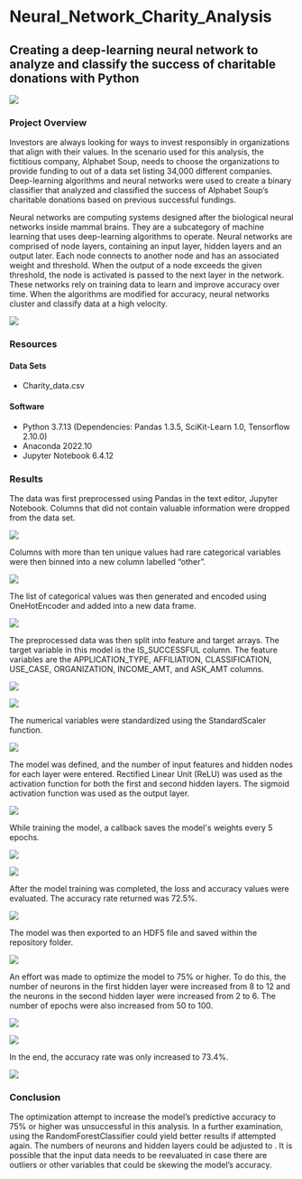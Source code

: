 # Neural_Network_Charity_Analysis
 
## Creating a deep-learning neural network to analyze and classify the success of charitable donations with Python 

![](Images/charitypic.jpg)

### Project Overview

Investors are always looking for ways to invest responsibly in organizations that align with their values. In the scenario used for this analysis, the fictitious company, Alphabet Soup, needs to choose the organizations to provide funding to out of a data set listing 34,000 different companies. Deep-learning algorithms and neural networks were used to create a binary classifier that analyzed and classified the success of Alphabet Soup’s charitable donations based on previous successful fundings. 

Neural networks are computing systems designed after the biological neural networks inside mammal brains. They are a subcategory of machine learning that uses deep-learning algorithms to operate. Neural networks are comprised of node layers, containing an input layer, hidden layers and an output later. Each node connects to another node and has an associated weight and threshold. When the output of a node exceeds the given threshold, the node is activated is passed to the next layer in the network. These networks rely on training data to learn and improve accuracy over time. When the algorithms are modified for accuracy, neural networks cluster and classify data at a high velocity. 

![](Images/neuralnetwork.jpg)

### Resources

#### Data Sets

* Charity_data.csv

#### Software

* Python 3.7.13 (Dependencies: Pandas 1.3.5, SciKit-Learn 1.0, Tensorflow 2.10.0)
* Anaconda 2022.10
* Jupyter Notebook 6.4.12

### Results

The data was first preprocessed using Pandas in the text editor, Jupyter Notebook. Columns that did not contain valuable information were dropped from the data set. 

![](Images/dropcolumns.jpg)

Columns with more than ten unique values had rare categorical variables were then binned into a new column labelled “other”. 

![](Images/binning.jpg)

The list of categorical values was then generated and encoded using OneHotEncoder and added into a new data frame.

![](Images/onehotencoder.jpg)

The preprocessed data was then split into feature and target arrays. The target variable in this model is the IS_SUCCESSFUL column. The feature variables are the APPLICATION_TYPE, AFFILIATION, CLASSIFICATION, USE_CASE, ORGANIZATION, INCOME_AMT, and ASK_AMT columns. 

![](Images/variabletypes.jpg)

![](Images/targetfeatures.jpg)

The numerical variables were standardized using the StandardScaler function. 

![](Images/scale.jpg)

The model was defined, and the number of input features and hidden nodes for each layer were entered. Rectified Linear Unit (ReLU) was used as the activation function for both the first and second hidden layers. The sigmoid activation function was used as the output layer. 

![](Images/relusigmoidcode.jpg)

While training the model, a callback saves the model's weights every 5 epochs. 

![](Images/callbacktosaveweights.jpg)

![](Images/trainepochs.jpg)

After the model training was completed, the loss and accuracy values were evaluated. The accuracy rate returned was 72.5%.

![](Images/evaluatemodel.jpg)

The model was then exported to an HDF5 file and saved within the repository folder. 

![](Images/exportmodel.jpg)

An effort was made to optimize the model to 75% or higher. To do this, the number of neurons in the first hidden layer were increased from 8 to 12 and the neurons in the second hidden layer were increased from 2 to 6. The number of epochs were also increased from 50 to 100.   

![](Images/optimizedmodel.jpg)

![](Images/optimizedtrainepochs.jpg)

In the end, the accuracy rate was only increased to 73.4%. 

![](Images/optimizedevaluateexport.jpg)

### Conclusion

The optimization attempt to increase the model’s predictive accuracy to 75% or higher was unsuccessful in this analysis. In a further examination, using the RandomForestClassifier could yield better results if attempted again. The numbers of neurons and hidden layers could be adjusted to . It is possible that the input data needs to be reevaluated in case there are outliers or other variables that could be skewing the model’s accuracy. 
